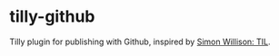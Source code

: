 # tilly-github

Tilly plugin for publishing with Github, inspired by [Simon Willison: TIL](https://til.simonwillison.net).

